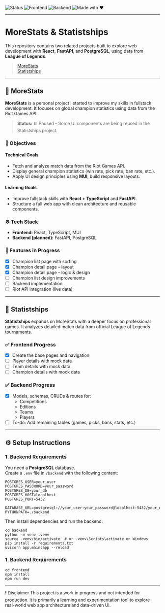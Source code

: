 ![Status](https://img.shields.io/badge/status-WIP-orange)
![Frontend](https://img.shields.io/badge/frontend-React%20%2B%20MUI-blue)
![Backend](https://img.shields.io/badge/backend-FastAPI%20%2B%20PostgreSQL-green)
![Made with ❤️](https://img.shields.io/badge/made%20with-%E2%9D%A4-red)

---


# MoreStats & Statistships

This repository contains two related projects built to explore web development with **React**, **FastAPI**, and **PostgreSQL**, using data from **League of Legends**.

> [MoreStats](#-morestats)  
> [Statistships](#-statistships)

---

## 🔹 MoreStats

**MoreStats** is a personal project I started to improve my skills in fullstack development. It focuses on global champion statistics using data from the Riot Games API.

> **Status:** ⏸️ Paused – Some UI components are being reused in the Statistships project.

### 🎯 Objectives

#### Technical Goals
- Fetch and analyze match data from the Riot Games API.
- Display general champion statistics (win rate, pick rate, ban rate, etc.).
- Apply UI design principles using **MUI**, build responsive layouts.

#### Learning Goals
- Improve fullstack skills with **React + TypeScript** and **FastAPI**.
- Structure a full web app with clean architecture and reusable components.

### ⚙️ Tech Stack

- **Frontend:** React, TypeScript, MUI
- **Backend (planned):** FastAPI, PostgreSQL

### 🚧 Features in Progress

- [x] Champion list page with sorting
- [x] Champion detail page – layout
- [x] Champion detail page – logic & design
- [ ] Champion list design improvements
- [ ] Backend implementation
- [ ] Riot API integration (live data)

---

## 🔹 Statistships

**Statistships** expands on MoreStats with a deeper focus on professional games. It analyzes detailed match data from official League of Legends tournaments.

### ✅ Frontend Progress

- [x] Create the base pages and navigation
- [ ] Player details with mock data
- [ ] Team details with mock data
- [ ] Champion details with mock data

### ✅ Backend Progress

- [x] Models, schemas, CRUDs & routes for:
  - Competitions
  - Editions
  - Teams
  - Players
- [ ] To-do: Add remaining tables (games, picks, bans, stats, etc.)

---

## ⚙️ Setup Instructions

### 1. Backend Requirements

You need a **PostgreSQL** database.  
Create a `.env` file in `/backend` with the following content:

```env
POSTGRES_USER=your_user
POSTGRES_PASSWORD=your_password
POSTGRES_DB=your_db
POSTGRES_HOST=localhost
POSTGRES_PORT=5432

DATABASE_URL=postgresql://your_user:your_password@localhost:5432/your_db
PYTHONPATH=./backend
```
Then install dependencies and run the backend:
```
cd backend
python -m venv .venv
source .venv/bin/activate  # or .venv\Scripts\activate on Windows
pip install -r requirements.txt
uvicorn app.main:app --reload
```
### 1. Backend Requirements
```
cd frontend
npm install
npm run dev
```

---

❗ Disclaimer
This project is a work in progress and not intended for production.
It is primarily a learning and experimentation tool to explore real-world web app architecture and data-driven UI.